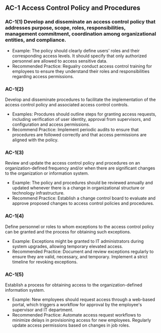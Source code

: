 ## AC-1 Access Control Policy and Procedures

### AC-1(1) Develop and disseminate an access control policy that addresses purpose, scope, roles, responsibilities, management commitment, coordination among organizational entities, and compliance. 

- Example: The policy should clearly define users' roles and their corresponding access levels. It should specify that only authorized personnel are allowed to access sensitive data.
- Recommended Practice: Regualry conduct access control training for employees to ensure they understand their roles and responsibilities regarding access permissions.

### AC-1(2)
Develop and disseminate procedures to facilitate the implementation of the access control policy and associated access control controls. 

- Examples: Procdures should outline steps for granting access requests, including verification of user identity, approval from supervisors, and configuration and access permissions.
- Recommend Practice: Implement periodic audits to ensure that procedures are followed correctly and that access permissions are aligned with the policy.

### AC-1(3)
Review and update the access control policy and procedures on an organization-defined frequency and/or when there are significant changes to the organization or information system.

- Example: The policy and procedures should be reviewed annually and updated whenever there is a change in organizational structure or technology infrastructure.
- Recommend Practice: Establish a change control board to evaluate and approve proposed changes to access control policies and procedures.

### AC-1(4)
Define personnel or roles to whom exceptions to the access control policy can be granted and the process for obtaining such exceptions.

- Example: Exceptions might be granted to IT administrators during system upgrades, allowing temporary elevated access.
- Recommended Practice: Document and review exceptions regularly to ensure they are valid, necessary, and temporary. Implement a strict timeline for revoking exceptions.

### AC-1(5)
Establish a process for obtaining access to the organization-defined information system.

- Example: New employees should request access through a web-based portal, which triggers a workflow for approval by the employee's supervisor and IT department.
- Recommended Practice: Automate access request workflows to minimize delays in provisioning access for new employees. Regularly update access permissions based on changes in job roles.





